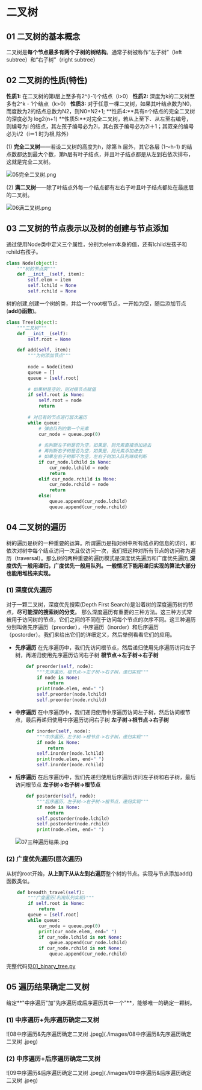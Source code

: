 #  二叉树

## 01 二叉树的基本概念

二叉树是**每个节点最多有两个子树的树结构**。通常子树被称作“左子树”（left subtree）和“右子树”（right subtree）

## 02 二叉树的性质(特性)

**性质1:** 在二叉树的第i层上至多有2^(i-1)个结点（i>0）
**性质2:** 深度为k的二叉树至多有2^k - 1个结点（k>0）
**性质3:** 对于任意一棵二叉树，如果其叶结点数为N0，而度数为2的结点总数为N2，则N0=N2+1;
**性质4:**具有n个结点的完全二叉树的深度必为 log2(n+1)
**性质5:**对完全二叉树，若从上至下、从左至右编号，则编号为i 的结点，其左孩子编号必为2i，其右孩子编号必为2i＋1；其双亲的编号必为i/2（i＝1 时为根,除外）

(1) **完全二叉树**——若设二叉树的高度为h，除第 h 层外，其它各层 (1～h-1) 的结点数都达到最大个数，第h层有叶子结点，并且叶子结点都是从左到右依次排布，这就是完全二叉树。

![05完全二叉树.png](./images/05完全二叉树.png)

(2) **满二叉树**——除了叶结点外每一个结点都有左右子叶且叶子结点都处在最底层的二叉树。

![06满二叉树.png](./images/06满二叉树.png)



## 03 二叉树的节点表示以及树的创建与节点添加

通过使用Node类中定义三个属性，分别为elem本身的值，还有lchild左孩子和rchild右孩子。

```python
class Node(object):
    """树的节点类"""
    def __init__(self, item):
        self.elem = item
        self.lchild = None
        self.rchild = None
```

树的创建,创建一个树的类，并给一个root根节点，一开始为空，随后添加节点(**add()函数**)。

```python
class Tree(object):
    """二叉树"""
    def __init__(self):
        self.root = None

    def add(self, item):
        """为树添加节点"""
        
        node = Node(item)
        queue = []
        queue = [self.root]
        
        # 如果树是空的，则对根节点赋值
        if self.root is None:
            self.root = node
            return
        
        # 对已有的节点进行层次遍历
        while queue:
            # 弹出队列的第一个元素
            cur_node = queue.pop(0)
            
            # 先判断左子树是否为空，如果是，则元素直接添加进去
            # 再判断右子树是否为空，如果是，则元素添加进去
            # 如果左右子树都不为空，左右子树加入队列继续判断
            if cur_node.lchild is None:
                cur_node.lchild = node
                return
            elif cur_node.rchild is None:
                cur_node.rchild = node
                return
            else:
                queue.append(cur_node.lchild)
                queue.append(cur_node.rchild)
```



## 04 二叉树的遍历

树的遍历是树的一种重要的运算。所谓遍历是指对树中所有结点的信息的访问，即依次对树中每个结点访问一次且仅访问一次，我们把这种对所有节点的访问称为遍历（traversal）。那么树的两种重要的遍历模式是深度优先遍历和广度优先遍历,**深度优先一般用递归，广度优先一般用队列。一般情况下能用递归实现的算法大部分也能用堆栈来实现。**

### (1) 深度优先遍历

对于一颗二叉树，深度优先搜索(Depth First Search)是沿着树的深度遍历树的节点，**尽可能深的搜索树的分支**。
那么深度遍历有重要的三种方法。这三种方式常被用于访问树的节点，它们之间的不同在于访问每个节点的次序不同。这三种遍历分别叫做先序遍历（preorder），中序遍历（inorder）和后序遍历（postorder）。我们来给出它们的详细定义，然后举例看看它们的应用。

- **先序遍历** 在先序遍历中，我们先访问根节点，然后递归使用先序遍历访问左子树，再递归使用先序遍历访问右子树
  **根节点->左子树->右子树**

  ```python
      def preorder(self, node):
          """先序遍历，根节点->左子树->右子树，递归实现"""
          if node is None:
              return
          print(node.elem, end=" ")
          self.preorder(node.lchild)
          self.preorder(node.rchild)
  ```

- **中序遍历** 在中序遍历中，我们递归使用中序遍历访问左子树，然后访问根节点，最后再递归使用中序遍历访问右子树
  **左子树->根节点->右子树**

  ```python
      def inorder(self, node):
          """中序遍历，左子树->根节点->右子树，递归实现"""
          if node is None:
              return
          self.inorder(node.lchild)
          print(node.elem, end=" ")
          self.inorder(node.rchild)
  ```

  

- **后序遍历** 在后序遍历中，我们先递归使用后序遍历访问左子树和右子树，最后访问根节点
  **左子树->右子树->根节点**

  ```python
      def postorder(self, node):
          """后序遍历，左子树->右子树->根节点，递归实现"""
          if node is None:
              return
          self.postorder(node.lchild)
          self.postorder(node.rchild)
          print(node.elem, end=" ")
  ```

  ![07三种遍历结果.jpg](./images/07三种遍历结果.jpg)

### (2) 广度优先遍历(层次遍历)

从树的root开始，**从上到下从从左到右遍历**整个树的节点。实现与节点添加add()函数类似。

```python
    def breadth_travel(self):
        """广度遍历(利用队列实现)"""
        if self.root is None:
            return
        queue = [self.root]
        while queue:
            cur_node = queue.pop(0)
            print(cur_node.elem, end=" ")
            if cur_node.lchild is not None:
                queue.append(cur_node.lchild)
            if cur_node.rchild is not None:
                queue.append(cur_node.rchild)
```

完整代码见[01_binary_tree.py](./01_binary_tree.py)

## 05 遍历结果确定二叉树

给定**"中序遍历"加"先序遍历或后序遍历其中一个"**，能够唯一的确定一颗树。

### (1) 中序遍历+先序遍历确定二叉树 

![08中序遍历&先序遍历确定二叉树 .jpeg](./images/08中序遍历&先序遍历确定二叉树 .jpeg)

### (2) 中序遍历+后序遍历确定二叉树

![09中序遍历&后序遍历确定二叉树 .jpeg](./images/09中序遍历&后序遍历确定二叉树 .jpeg)